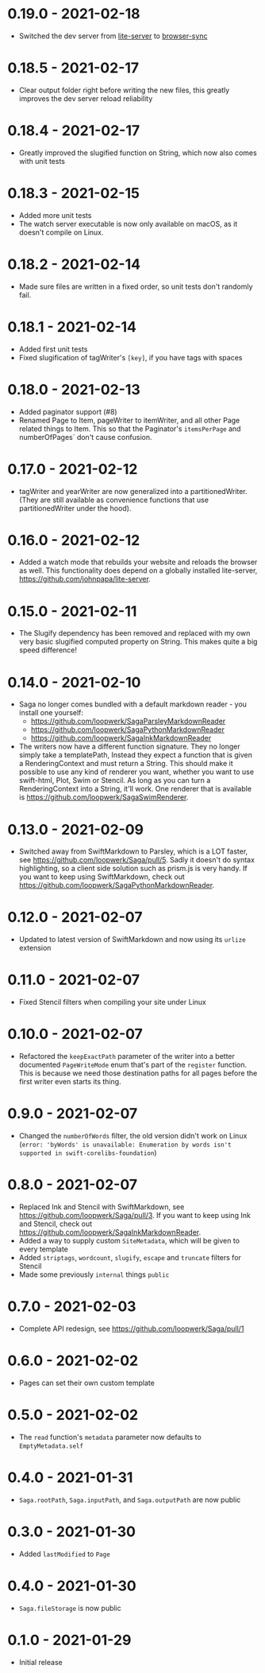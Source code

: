 # 0.19.0 - 2021-02-18
- Switched the dev server from [lite-server](https://github.com/johnpapa/lite-server) to [browser-sync](https://browsersync.io)

# 0.18.5 - 2021-02-17
- Clear output folder right before writing the new files, this greatly improves the dev server reload reliability

# 0.18.4 - 2021-02-17
- Greatly improved the slugified function on String, which now also comes with unit tests

# 0.18.3 - 2021-02-15
- Added more unit tests
- The watch server executable is now only available on macOS, as it doesn't compile on Linux.

# 0.18.2 - 2021-02-14
- Made sure files are written in a fixed order, so unit tests don't randomly fail.

# 0.18.1 - 2021-02-14
- Added first unit tests
- Fixed slugification of tagWriter's `[key]`, if you have tags with spaces

# 0.18.0 - 2021-02-13
- Added paginator support (#8)
- Renamed Page to Item, pageWriter to itemWriter, and all other Page related things to Item. This so that the Paginator's `itemsPerPage` and numberOfPages` don't cause confusion.

# 0.17.0 - 2021-02-12
- tagWriter and yearWriter are now generalized into a partitionedWriter. (They are still available as convenience functions that use partitionedWriter under the hood).

# 0.16.0 - 2021-02-12
- Added a watch mode that rebuilds your website and reloads the browser as well. This functionality does depend on a globally installed lite-server, https://github.com/johnpapa/lite-server.

# 0.15.0 - 2021-02-11
- The Slugify dependency has been removed and replaced with my own very basic slugified computed property on String. This makes quite a big speed difference!

# 0.14.0 - 2021-02-10
- Saga no longer comes bundled with a default markdown reader - you install one yourself:
  - https://github.com/loopwerk/SagaParsleyMarkdownReader
  - https://github.com/loopwerk/SagaPythonMarkdownReader
  - https://github.com/loopwerk/SagaInkMarkdownReader
- The writers now have a different function signature. They no longer simply take a templatePath,
  Instead they expect a function that is given a RenderingContext and must return a String.
  This should make it possible to use any kind of renderer you want, whether you want to use swift-html,
  Plot, Swim or Stencil. As long as you can turn a RenderingContext into a String, it'll work.
  One renderer that is available is https://github.com/loopwerk/SagaSwimRenderer.

# 0.13.0 - 2021-02-09
- Switched away from SwiftMarkdown to Parsley, which is a LOT faster, see https://github.com/loopwerk/Saga/pull/5. Sadly it doesn't do syntax highlighting, so a client side solution such as prism.js is very handy.
  If you want to keep using SwiftMarkdown, check out https://github.com/loopwerk/SagaPythonMarkdownReader.

# 0.12.0 - 2021-02-07
- Updated to latest version of SwiftMarkdown and now using its `urlize` extension

# 0.11.0 - 2021-02-07
- Fixed Stencil filters when compiling your site under Linux

# 0.10.0 - 2021-02-07
- Refactored the `keepExactPath` parameter of the writer into a better documented `PageWriteMode` enum that's part of the `register` function. This is because we need those destination paths for all pages before the first writer even starts its thing.

# 0.9.0 - 2021-02-07
- Changed the `numberOfWords` filter, the old version didn't work on Linux
  (`error: 'byWords' is unavailable: Enumeration by words isn't supported in swift-corelibs-foundation`)

# 0.8.0 - 2021-02-07
- Replaced Ink and Stencil with SwiftMarkdown, see https://github.com/loopwerk/Saga/pull/3.
  If you want to keep using Ink and Stencil, check out https://github.com/loopwerk/SagaInkMarkdownReader.
- Added a way to supply custom `SiteMetadata`, which will be given to every template
- Added `striptags`, `wordcount`, `slugify`, `escape` and `truncate` filters for Stencil
- Made some previously `internal` things `public`

# 0.7.0 - 2021-02-03
- Complete API redesign, see https://github.com/loopwerk/Saga/pull/1

# 0.6.0 - 2021-02-02
- Pages can set their own custom template

# 0.5.0 - 2021-02-02
- The `read` function's `metadata` parameter now defaults to `EmptyMetadata.self`

# 0.4.0 - 2021-01-31
- `Saga.rootPath`, `Saga.inputPath`, and `Saga.outputPath` are now public

# 0.3.0 - 2021-01-30
- Added `lastModified` to `Page`

# 0.4.0 - 2021-01-30
- `Saga.fileStorage` is now public

# 0.1.0 - 2021-01-29
- Initial release
